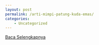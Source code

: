 ```yaml
---
layout: post
permalink: /arti-mimpi-patung-kuda-emas/
categories:
    - Uncategorized
---
```


[Baca Selengkapnya](/08)